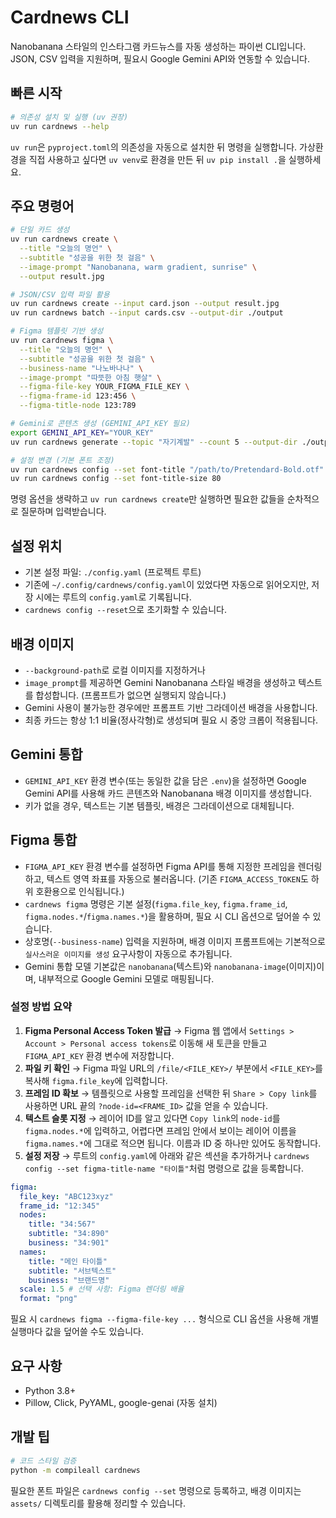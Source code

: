 # Cardnews CLI

Nanobanana 스타일의 인스타그램 카드뉴스를 자동 생성하는 파이썬 CLI입니다. JSON, CSV 입력을 지원하며, 필요시 Google Gemini API와 연동할 수 있습니다.

## 빠른 시작

```bash
# 의존성 설치 및 실행 (uv 권장)
uv run cardnews --help
```

`uv run`은 `pyproject.toml`의 의존성을 자동으로 설치한 뒤 명령을 실행합니다. 가상환경을 직접 사용하고 싶다면 `uv venv`로 환경을 만든 뒤 `uv pip install .`을 실행하세요.

## 주요 명령어

```bash
# 단일 카드 생성
uv run cardnews create \
  --title "오늘의 명언" \
  --subtitle "성공을 위한 첫 걸음" \
  --image-prompt "Nanobanana, warm gradient, sunrise" \
  --output result.jpg

# JSON/CSV 입력 파일 활용
uv run cardnews create --input card.json --output result.jpg
uv run cardnews batch --input cards.csv --output-dir ./output

# Figma 템플릿 기반 생성
uv run cardnews figma \
  --title "오늘의 명언" \
  --subtitle "성공을 위한 첫 걸음" \
  --business-name "나노바나나" \
  --image-prompt "따뜻한 아침 햇살" \
  --figma-file-key YOUR_FIGMA_FILE_KEY \
  --figma-frame-id 123:456 \
  --figma-title-node 123:789

# Gemini로 콘텐츠 생성 (GEMINI_API_KEY 필요)
export GEMINI_API_KEY="YOUR_KEY"
uv run cardnews generate --topic "자기계발" --count 5 --output-dir ./output

# 설정 변경 (기본 폰트 조정)
uv run cardnews config --set font-title "/path/to/Pretendard-Bold.otf"
uv run cardnews config --set font-title-size 80
```

명령 옵션을 생략하고 `uv run cardnews create`만 실행하면 필요한 값들을 순차적으로 질문하며 입력받습니다.

## 설정 위치

- 기본 설정 파일: `./config.yaml` (프로젝트 루트)
- 기존에 `~/.config/cardnews/config.yaml`이 있었다면 자동으로 읽어오지만, 저장 시에는 루트의 `config.yaml`로 기록됩니다.
- `cardnews config --reset`으로 초기화할 수 있습니다.

## 배경 이미지

- `--background-path`로 로컬 이미지를 지정하거나
- `image_prompt`를 제공하면 Gemini Nanobanana 스타일 배경을 생성하고 텍스트를 합성합니다. (프롬프트가 없으면 실행되지 않습니다.)
- Gemini 사용이 불가능한 경우에만 프롬프트 기반 그라데이션 배경을 사용합니다.
- 최종 카드는 항상 1:1 비율(정사각형)로 생성되며 필요 시 중앙 크롭이 적용됩니다.

## Gemini 통합

- `GEMINI_API_KEY` 환경 변수(또는 동일한 값을 담은 `.env`)을 설정하면 Google Gemini API를 사용해 카드 콘텐츠와 Nanobanana 배경 이미지를 생성합니다.
- 키가 없을 경우, 텍스트는 기본 템플릿, 배경은 그라데이션으로 대체됩니다.

## Figma 통합

- `FIGMA_API_KEY` 환경 변수를 설정하면 Figma API를 통해 지정한 프레임을 렌더링하고, 텍스트 영역 좌표를 자동으로 불러옵니다. (기존 `FIGMA_ACCESS_TOKEN`도 하위 호환용으로 인식됩니다.)
- `cardnews figma` 명령은 기본 설정(`figma.file_key`, `figma.frame_id`, `figma.nodes.*`/`figma.names.*`)을 활용하며, 필요 시 CLI 옵션으로 덮어쓸 수 있습니다.
- 상호명(`--business-name`) 입력을 지원하며, 배경 이미지 프롬프트에는 기본적으로 `실사스러운 이미지를 생성` 요구사항이 자동으로 추가됩니다.
- Gemini 통합 모델 기본값은 `nanobanana`(텍스트)와 `nanobanana-image`(이미지)이며, 내부적으로 Google Gemini 모델로 매핑됩니다.

### 설정 방법 요약

1. **Figma Personal Access Token 발급** → Figma 웹 앱에서 `Settings > Account > Personal access tokens`로 이동해 새 토큰을 만들고 `FIGMA_API_KEY` 환경 변수에 저장합니다.
2. **파일 키 확인** → Figma 파일 URL의 `/file/<FILE_KEY>/` 부분에서 `<FILE_KEY>`를 복사해 `figma.file_key`에 입력합니다.
3. **프레임 ID 확보** → 템플릿으로 사용할 프레임을 선택한 뒤 `Share > Copy link`를 사용하면 URL 끝의 `?node-id=<FRAME_ID>` 값을 얻을 수 있습니다.
4. **텍스트 슬롯 지정** → 레이어 ID를 알고 있다면 `Copy link`의 `node-id`를 `figma.nodes.*`에 입력하고, 어렵다면 프레임 안에서 보이는 레이어 이름을 `figma.names.*`에 그대로 적으면 됩니다. 이름과 ID 중 하나만 있어도 동작합니다.
5. **설정 저장** → 루트의 `config.yaml`에 아래와 같은 섹션을 추가하거나 `cardnews config --set figma-title-name "타이틀"`처럼 명령으로 값을 등록합니다.

```yaml
figma:
  file_key: "ABC123xyz"
  frame_id: "12:345"
  nodes:
    title: "34:567"
    subtitle: "34:890"
    business: "34:901"
  names:
    title: "메인 타이틀"
    subtitle: "서브텍스트"
    business: "브랜드명"
  scale: 1.5 # 선택 사항: Figma 렌더링 배율
  format: "png"
```

필요 시 `cardnews figma --figma-file-key ...` 형식으로 CLI 옵션을 사용해 개별 실행마다 값을 덮어쓸 수도 있습니다.

## 요구 사항

- Python 3.8+
- Pillow, Click, PyYAML, google-genai (자동 설치)

## 개발 팁

```bash
# 코드 스타일 검증
python -m compileall cardnews
```

필요한 폰트 파일은 `cardnews config --set` 명령으로 등록하고, 배경 이미지는 `assets/` 디렉토리를 활용해 정리할 수 있습니다.
